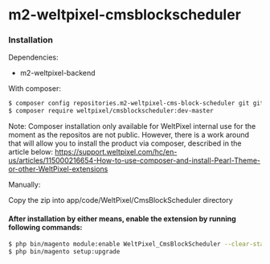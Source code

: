 # m2-weltpixel-cmsblockscheduler

### Installation

Dependencies:
 - m2-weltpixel-backend

With composer:

```sh
$ composer config repositories.m2-weltpixel-cms-block-scheduler git git@github.com:Weltpixel/m2-weltpixel-cms-block-scheduler
$ composer require weltpixel/cmsblockscheduler:dev-master
```

Note: Composer installation only available for WeltPixel internal use for the moment as the repositos are not public. However, there is a work around that will allow you to install the product via composer, described in the article below: https://support.weltpixel.com/hc/en-us/articles/115000216654-How-to-use-composer-and-install-Pearl-Theme-or-other-WeltPixel-extensions

Manually:

Copy the zip into app/code/WeltPixel/CmsBlockScheduler directory


#### After installation by either means, enable the extension by running following commands:

```sh
$ php bin/magento module:enable WeltPixel_CmsBlockScheduler --clear-static-content
$ php bin/magento setup:upgrade
```

